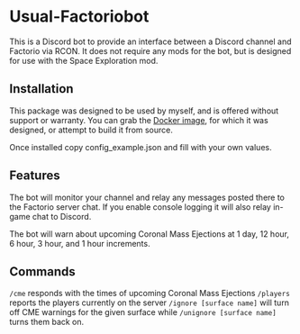 # Usual-Factoriobot

This is a Discord bot to provide an interface between a Discord channel and Factorio via RCON. It does not require any mods for the bot, but is designed for use with the Space Exploration mod.

## Installation

This package was designed to be used by myself, and is offered without support or warranty. You can grab the [Docker image](https://hub.docker.com/r/kellbot/usual-factoriobot), 
for which it was designed, or attempt to build it from source.

Once installed copy config_example.json and fill with your own values.

## Features

The bot will monitor your channel and relay any messages posted there to the Factorio server chat. 
If you enable console logging it will also relay in-game chat to Discord.

The bot will warn about upcoming Coronal Mass Ejections at 1 day, 12 hour, 6 hour, 3 hour, and 1 hour increments.

## Commands

`/cme` responds with the times of upcoming Coronal Mass Ejections
`/players` reports the players currently on the server
`/ignore [surface name]` will turn off CME warnings for the given surface while `/unignore [surface name]` turns them back on. 

